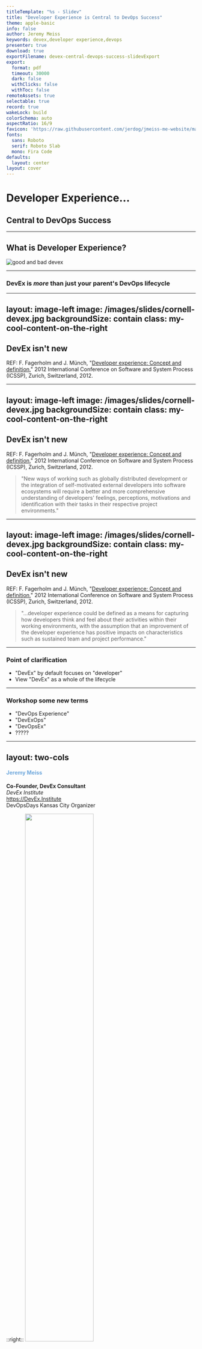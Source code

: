 ```yaml
---
titleTemplate: "%s - Slidev"
title: "Developer Experience is Central to DevOps Success"
theme: apple-basic
info: false
author: Jeremy Meiss
keywords: devex,developer experience,devops
presenter: true
download: true
exportFilename: devex-central-devops-success-slidevExport
export:
  format: pdf
  timeout: 30000
  dark: false
  withClicks: false
  withToc: false
remoteAssets: true
selectable: true
record: true
wakeLock: build
colorSchema: auto
aspectRatio: 16/9
favicon: 'https://raw.githubusercontent.com/jerdog/jmeiss-me-website/main/assets/images/fav.png'
fonts:
  sans: Roboto
  serif: Roboto Slab
  mono: Fira Code
defaults:
  layout: center
layout: cover
---
```


# Developer Experience...

## Central to DevOps Success

<!-- A quick note that most of the images have been autogenerated by AI - which would explain some of the weird shapes and colors in the images. -->

---

## What is Developer Experience?

![good and bad devex](/images/slides/2-good-and-bad-devex.jpeg)

<!-- From the simplicity of the setup process to the complexity of solving production issues, DevEx directly impacts developer productivity, satisfaction, and ultimately, the quality of the products they build and use. -->

---

### DevEx is _more_ than just your parent's DevOps lifecycle

<!--
DevEx is an integral part of the entire DevOps lifecycle, as a direct result of the choice of development tools, technologies, and platforms. That means that the ease of use, reliability, how accessible and understandable documentation, how efficient the build processes are, the effectiveness of testing frameworks, and the smoothness of deployment procedures all have an impact on the overall dev experience.
-->

---
layout: image-left
image: /images/slides/cornell-devex.jpg
backgroundSize: contain
class: my-cool-content-on-the-right
---

## DevEx isn't new

REF: F. Fagerholm and J. Münch, "[Developer experience: Concept and definition](https://ieeexplore.ieee.org/document/6225984?arnumber=6225984)," 2012 International Conference on Software and System Process (ICSSP), Zurich, Switzerland, 2012.

<!--
But DevEx isn't a new thing. The first mention of "developer experience" as a concept was in a paper was presented at the June IEEE 2012 International Conference on Software and System Process in Zurich. There are references in the paper going back to 1985 that deal with "programmer performance and the effects of the workplace." A few things stand out in this paper, which is a really great read.
-->

---
layout: image-left
image: /images/slides/cornell-devex.jpg
backgroundSize: contain
class: my-cool-content-on-the-right
---

## DevEx isn't new

REF: F. Fagerholm and J. Münch, "[Developer experience: Concept and definition](https://ieeexplore.ieee.org/document/6225984?arnumber=6225984)," 2012 International Conference on Software and System Process (ICSSP), Zurich, Switzerland, 2012.

>"New ways of working such as globally distributed development or the integration of self-motivated external developers into software ecosystems will require a better and more comprehensive understanding of developers' feelings, perceptions, motivations and identification with their tasks in their respective project environments."

---
layout: image-left
image: /images/slides/cornell-devex.jpg
backgroundSize: contain
class: my-cool-content-on-the-right
---

## DevEx isn't new

REF: F. Fagerholm and J. Münch, "[Developer experience: Concept and definition](https://ieeexplore.ieee.org/document/6225984?arnumber=6225984)," 2012 International Conference on Software and System Process (ICSSP), Zurich, Switzerland, 2012.

>"...developer experience could be defined as a means for capturing how developers think and feel about their activities within their working environments, with the assumption that an improvement of the developer experience has positive impacts on characteristics such as sustained team and project performance."

<!--
The second was this line, that DevEx could be a means for capturing how devs think and feel about their activities at work, and that improving their experience impacts things like sustained team and project performance.

So all of this interest in DevEx isn't a new concept - but is largely driven by companies trying to sell you something, from the top down, with very little (if any) focus on developers themselves. We've all been there - we've been told we need to adopt a new way of working, and then had some new tool from some friend on the C-Suite who says that by simply using it, we'll be happier, more productive, and instantly a 10x engineer. Meanwhile, you've used it before and it's shit.
-->
---

### Point of clarification

<v-clicks>

- "DevEx" by default focuses on "developer"
- View "DevEx" as a whole of the lifecycle

</v-clicks>

<!--
I think it's important to clarify that "DevEx" by default focuses on the "developer", but we should really view DevEx as a whole part of the lifecycle, and not just for developers only.
-->

---

### Workshop some new terms

- "DevOps Experience"
- "DevExOps"
- "DevOpsEx"
- ?????

<!-- So I figured today would be a good day to workshop some new terms. Maybe as "DevOps Experience" or "DevExOps" or "DevOpsEx"? -->

---
layout: two-cols
---

<h4 style="color: rgb(111, 168, 220);">Jeremy Meiss</h4>

**Co-Founder, DevEx Consultant**  
_DevEx Institute_  
<a href="https://devex.institute" target="_blank">https://DevEx.Institute</a>  
DevOpsDays Kansas City Organizer

::right::
<img src="/images/profile-pic.jpg" width="60%">

---

<div class="multiCol">
    <div class="col">
        <h2 style="color: rgb(111, 168, 220);">Jeremy Meiss</h2>
        <p style="font-weight:bold;">Co-Founder, DevEx Consultant</p>
        <p><em>DevEx Institute</em></p>
        <p><a href="https://devex.institute" target="_blank">https://DevEx.Institute</a></p>
        <p>DevOpsDays Kansas City Organizer</p>
    </div>
    <div class="col">
      <img src="/images/profile-pic.jpg" width="60%">
    </div>
</div>

---

# A working definition of DevEx
  
>_"...the **journey** of developers as they learn and deploy technology, which if successful, focuses on eliminating obstacles that hinder a developer or practitioner from achieving success in their endeavors."  
> -Jessica West, Co-Founder, DevEx Institute_

<!--
Let's start with a definition of DevEx - DevEx is the journey of developers as they learn and deploy technology. When successful, it focuses on eliminating obstacles that hinder a developer or practitioner from achieving success in their endeavors.
-->

---

## DevEx includes every interaction a developer/ops practitioner has with systems, tools, and processes  

![alt text](/images/slides/ui-ux-qa.gif)

<!-- 
it is about every interaction a developer or ops practitioner has with systems, tools, and processes. And we've see an evolution in Developer Experience over the years.

Here's an example of how Developer Experience has evolved a particular set of tools and practices: 
-->

---

## The evolution of the IDE
### Early text editors

![USER FRIENDLY by Illiad, vi](/images/slides/httpatomoreillycomsourceoreillyimages2055076.png)
REF: O'Reilly "Learning the vi and Vim Editors"

<!-- 
I think a great example is the evolution of Integrated Development Environments (IDEs). Prior to the 1990's, you had mostly text-based editors that were used to write code, like Vi, which evidently is supposed to be called "SIX". Who knew? It was created in 1976 and included in the first BSD linux release. 
-->

---
layout: image-left
image: /images/slides/IDE_evolution-1.jpg
backgroundSize: contain
class: my-cool-content-on-the-right
---

## The evolution of the IDE

### Early text editors

- Vi (1976)
- Emacs (1985)
- Vim (1991)
- Nano (1999)

<!--
Then we had Emacs in 1985, Vim in 1991, my personal favorite, `nano`. And not entirely because I can exit it without having to throw out the computer and buy a new one like I do with Vim. Saving the planet, one less computer thrown away because of Vim at a time.
-->

---
layout: image-left
image: /images/slides/IDE_evolution-2.jpg
backgroundSize: contain
class: my-cool-content-on-the-right
---

## The evolution of the IDE

### First plug-in IDE

- HP Smartbench (1989)

<!-- One of the first IDEs with a plug-in concept was HP Softbench, released in 1989. HP Softbench was one of the first plug-in IDEs, shipped with its own library, -->

---
layout: image-left
image: /images/slides/hp-softbench-manuals.jpg
backgroundSize: contain
class: my-cool-content-on-the-right
---

## The evolution of the IDE

### First plug-in IDE

- HP Smartbench (1989)

![HP Journal, June 1990 edition](/images/slides/hpjournal-june1990-hpsoftbench.jpg)
REF: [HP Journal, June 1990 edition](http://hparchive.com/Journals/HPJ-1990-06.pdf)

<!-- and was extensively talked about in the June 1990 edition of the HP Journal. It's a fascinating read, as HP lays out their vision of what software architecture and development should be, including Automated Testing, distributed computing, integrated and interchangeable tools, and more. The link to the PDF is below - I highly recommend reading it -->

---
layout: two-cols
---

> "...the use of an IDE was not well received by developers since it would fence in their creativity."

::right:: 
## The evolution of the IDE

### Early reviews...

REF: _Computerwoche_ ("Computer Week", German counterpart of American magazine _Computer World_), 1995.



<!-- The early reviews of IDEs as a concept weren't great.... In 1995 Computer Week in Germany commented that the use of an IDE was not well received by developers since it would fence in their creativity. -->

---
layout: image-left
image: /images/slides/IDE_evolution-3.jpg
backgroundSize: contain
class: my-cool-content-on-the-right
---

## The evolution of the IDE

### Native IDEs in the 1980s

- Turbo Pascal (1983)
- Macintosh Programmer's Workshop (1986)

<!-- 
A few Native IDEs came out in the mid-80s, with Turbo Pascal in 1983 and Apple's Macintosh Programmer's Workshop in 1986. 
-->

---
layout: image-left
image: /images/slides/IDE_evolution-4.jpg
backgroundSize: contain
class: my-cool-content-on-the-right
---

## The evolution of the IDE

### Cross-platform in the 1990s

- Borland Delphi (1995)

<!-- 
Borland Delphi was released in 1995 and is still around (Embarcadero Delphi v12)
-->